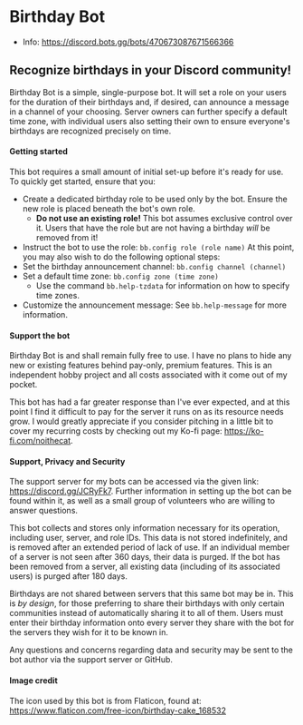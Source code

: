 # Birthday Bot

* Info: https://discord.bots.gg/bots/470673087671566366

## Recognize birthdays in your Discord community!

Birthday Bot is a simple, single-purpose bot. It will set a role on your users for the duration of their birthdays and, if desired, can announce a message in a channel of your choosing. Server owners can further specify a default time zone, with individual users also setting their own to ensure everyone's birthdays are recognized precisely on time.

#### Getting started
This bot requires a small amount of initial set-up before it's ready for use. To quickly get started, ensure that you:
* Create a dedicated birthday role to be used only by the bot. Ensure the new role is placed beneath the bot's own role.
  * **Do not use an existing role!** This bot assumes exclusive control over it. Users that have the role but are not having a birthday *will* be removed from it!
* Instruct the bot to use the role: `bb.config role (role name)`
At this point, you may also wish to do the following optional steps:
* Set the birthday announcement channel: `bb.config channel (channel)`
* Set a default time zone: `bb.config zone (time zone)`
  * Use the command `bb.help-tzdata` for information on how to specify time zones.
* Customize the announcement message: See `bb.help-message` for more information.

#### Support the bot
Birthday Bot is and shall remain fully free to use. I have no plans to hide any new or existing features behind pay-only, premium features. This is an independent hobby project and all costs associated with it come out of my pocket.

This bot has had a far greater response than I've ever expected, and at this point I find it difficult to pay for the server it runs on as its resource needs grow. I would greatly appreciate if you consider pitching in a little bit to cover my recurring costs by checking out my Ko-fi page: https://ko-fi.com/noithecat.

#### Support, Privacy and Security
The support server for my bots can be accessed via the given link: https://discord.gg/JCRyFk7. Further information in setting up the bot can be found within it, as well as a small group of volunteers who are willing to answer questions.

This bot collects and stores only information necessary for its operation, including user, server, and role IDs. This data is not stored indefinitely, and is removed after an extended period of lack of use. If an individual member of a server is not seen after 360 days, their data is purged. If the bot has been removed from a server, all existing data (including of its associated users) is purged after 180 days.

Birthdays are not shared between servers that this same bot may be in. This is *by design*, for those preferring to share their birthdays with only certain communities instead of automatically sharing it to all of them. Users must enter their birthday information onto every server they share with the bot for the servers they wish for it to be known in.

Any questions and concerns regarding data and security may be sent to the bot author via the support server or GitHub.

#### Image credit
The icon used by this bot is from Flaticon, found at: https://www.flaticon.com/free-icon/birthday-cake_168532